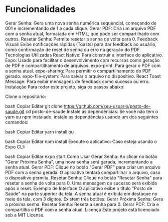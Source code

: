 # Funcionalidades
Gerar Senha: Gera uma nova senha numérica sequencial, começando de 001 e incrementando de 1 a cada clique.
Gerar PDF: Cria um arquivo PDF com a senha atual, formatada em HTML, que pode ser compartilhado com outros.
Resetar Senha: Permite resetar a senha de volta para 0.
Feedback Visual: Exibe notificações rápidas (Toasts) para dar feedback ao usuário, como confirmação de reset de senha ou erro na geração do PDF.
Tecnologias Utilizadas
React Native: Para construir a interface do aplicativo.
Expo: Usado para facilitar o desenvolvimento com recursos como geração de PDF e compartilhamento de arquivos.
expo-print: Para gerar o PDF com a senha atual.
expo-sharing: Para permitir o compartilhamento do PDF gerado.
expo-file-system: Para salvar o arquivo no dispositivo.
React Toast Message: Para exibir mensagens de feedback como sucesso ou erro.
Instalação
Para rodar este projeto, siga os passos abaixo:

Clone o repositório:

bash
Copiar
Editar
git clone https://github.com/seu-usuario/posto-de-saude.git
cd posto-de-saude
Instale as dependências: Se você não tem o yarn ou npm instalado, instale as dependências usando um dos seguintes comandos:

bash
Copiar
Editar
yarn install
ou

bash
Copiar
Editar
npm install
Execute o aplicativo: Caso esteja usando o Expo CLI:

bash
Copiar
Editar
expo start
Como Usar
Gerar Senha: Ao clicar no botão "Gerar Próxima Senha", uma nova senha será gerada, incrementando a senha atual.
Gerar PDF: Clique no botão "Gerar PDF" para criar um arquivo PDF com a senha gerada. O aplicativo tentará compartilhar o arquivo, caso o dispositivo permita.
Resetar Senha: Clique no botão "Resetar Senha" para resetar a senha de volta para 0. Uma mensagem de sucesso será exibida após o reset.
Exemplo de Interface
O aplicativo exibe o título "Posto de Saúde" na parte superior da tela.
A senha atual é exibida em destaque no meio da tela, com 3 dígitos.
Existem três botões:
Gerar Próxima Senha: Gera a próxima senha.
Resetar Senha: Reseta a senha para 0.
Gerar PDF: Cria e compartilha o PDF com a senha atual.
Licença
Este projeto está licenciado sob a MIT License.